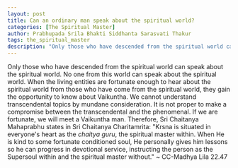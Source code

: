 ```yaml
---
layout: post
title: Can an ordinary man speak about the spiritual world?
categories: [The Spiritual Master]
author: Prabhupada Srila Bhakti Siddhanta Sarasvati Thakur
tags: the_spiritual_master
description: "Only those who have descended from the spiritual world can speak about the spiritual world. No one from this world can speak about the spiritual world. When the living entities are fortunate enough to hear about the spiritual world from those who have come from the spiritual world, they gain the opportunity to know about Vaikuntha. We cannot understand transcendental topics by mundane consideration."
---
```


Only those who have descended from the spiritual world can speak about the spiritual world. No one from this world can speak about the spiritual world. When the living entities are fortunate enough to hear about the spiritual world from those who have come from the spiritual world, they gain the opportunity to know about Vaikuntha. We cannot understand transcendental topics by mundane consideration. It is not proper to make a compromise between the transcendental and the phenomenal. If we are fortunate, we will meet a Vaikuntha man. Therefore, Sri Chaitanya Mahaprabhu states in Sri Chaitanya Charitamrita: "Krsna is situated in everyone's heart as the *chaitya guru*, the spiritual master within. When He is kind to some fortunate conditioned soul, He personally gives him lessons so he can progress in devotional service, instructing the person as the Supersoul within and the spiritual master without." ~ CC-Madhya Lila 22.47
















